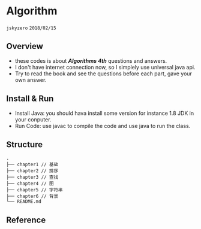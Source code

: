 # Algorithm
`jskyzero` `2018/02/15`

## Overview
+ these codes is about ***Algorithms 4th*** questions and answers.
+ I don't have internet connection now, so I simplely use universal java api.
+ Try to read the book and see the questions before each part, gave your own answer.

## Install & Run
+ Install Java: you should hava install some version for instance 1.8 JDK in your conputer.
+ Run Code: use javac to compile the code and use java to run the class.

## Structure

```
.
├── chapter1 // 基础
├── chapter2 // 排序
├── chapter3 // 查找
├── chapter4 // 图
├── chapter5 // 字符串
├── chapter6 // 背景
└── README.md
```

## Reference
